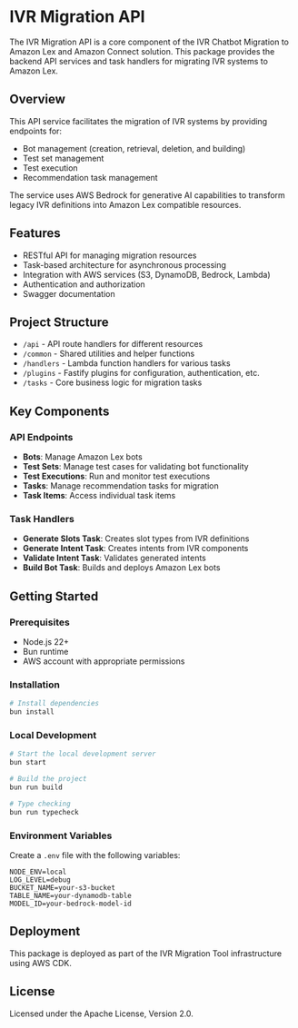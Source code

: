 # IVR Migration API

The IVR Migration API is a core component of the IVR Chatbot Migration to Amazon Lex and Amazon Connect solution. This package provides the backend API services and task handlers for migrating IVR systems to Amazon Lex.

## Overview

This API service facilitates the migration of IVR systems by providing endpoints for:
- Bot management (creation, retrieval, deletion, and building)
- Test set management
- Test execution
- Recommendation task management

The service uses AWS Bedrock for generative AI capabilities to transform legacy IVR definitions into Amazon Lex compatible resources.

## Features

- RESTful API for managing migration resources
- Task-based architecture for asynchronous processing
- Integration with AWS services (S3, DynamoDB, Bedrock, Lambda)
- Authentication and authorization
- Swagger documentation

## Project Structure

- `/api` - API route handlers for different resources
- `/common` - Shared utilities and helper functions
- `/handlers` - Lambda function handlers for various tasks
- `/plugins` - Fastify plugins for configuration, authentication, etc.
- `/tasks` - Core business logic for migration tasks

## Key Components

### API Endpoints

- **Bots**: Manage Amazon Lex bots
- **Test Sets**: Manage test cases for validating bot functionality
- **Test Executions**: Run and monitor test executions
- **Tasks**: Manage recommendation tasks for migration
- **Task Items**: Access individual task items

### Task Handlers

- **Generate Slots Task**: Creates slot types from IVR definitions
- **Generate Intent Task**: Creates intents from IVR components
- **Validate Intent Task**: Validates generated intents
- **Build Bot Task**: Builds and deploys Amazon Lex bots

## Getting Started

### Prerequisites

- Node.js 22+
- Bun runtime
- AWS account with appropriate permissions

### Installation

```bash
# Install dependencies
bun install
```

### Local Development

```bash
# Start the local development server
bun start

# Build the project
bun run build

# Type checking
bun run typecheck
```

### Environment Variables

Create a `.env` file with the following variables:

```
NODE_ENV=local
LOG_LEVEL=debug
BUCKET_NAME=your-s3-bucket
TABLE_NAME=your-dynamodb-table
MODEL_ID=your-bedrock-model-id
```

## Deployment

This package is deployed as part of the IVR Migration Tool infrastructure using AWS CDK.

## License

Licensed under the Apache License, Version 2.0.